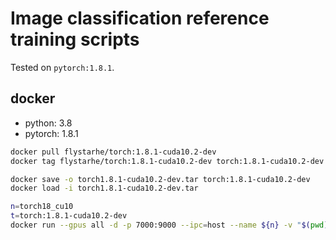 # Image classification reference training scripts
Tested on `pytorch:1.8.1`.

## docker
* python: 3.8
* pytorch: 1.8.1

```sh
docker pull flystarhe/torch:1.8.1-cuda10.2-dev
docker tag flystarhe/torch:1.8.1-cuda10.2-dev torch:1.8.1-cuda10.2-dev

docker save -o torch1.8.1-cuda10.2-dev.tar torch:1.8.1-cuda10.2-dev
docker load -i torch1.8.1-cuda10.2-dev.tar

n=torch18_cu10
t=torch:1.8.1-cuda10.2-dev
docker run --gpus all -d -p 7000:9000 --ipc=host --name ${n} -v "$(pwd)"/${n}:/workspace ${t}
```
